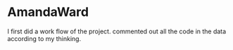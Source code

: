 # AmandaWard

I first did a work flow of the project.
commented out all the code in the data according to my thinking.
